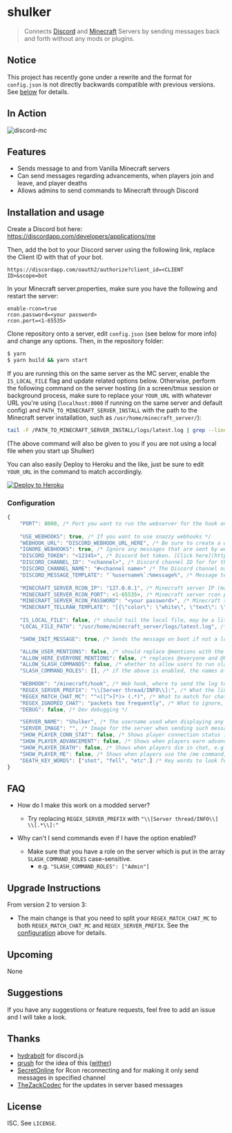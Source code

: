 # shulker

> Connects [Discord](https://discordapp.com/) and [Minecraft](https://minecraft.net) Servers by sending messages back and forth without any mods or plugins.

## Notice
This project has recently gone under a rewrite and the format for `config.json` is not directly backwards compatible with previous versions.
See [below](#upgrade-instructions) for details.

## In Action
![discord-mc](http://i.thedestruc7i0n.ca/I5anbg.gif)

## Features
- Sends message to and from Vanilla Minecraft servers
- Can send messages regarding advancements, when players join and leave, and player deaths
- Allows admins to send commands to Minecraft through Discord
 
## Installation and usage

Create a Discord bot here: https://discordapp.com/developers/applications/me

Then, add the bot to your Discord server using the following link, replace the Client ID with that of your bot.
```
https://discordapp.com/oauth2/authorize?client_id=<CLIENT ID>&scope=bot
```

In your Minecraft server.properties, make sure you have the following and restart the server:
```
enable-rcon=true
rcon.password=<your password>
rcon.port=<1-65535>
```

Clone repository onto a server, edit ```config.json``` (see below for more info) and change any options.
Then, in the repository folder:
```sh
$ yarn
$ yarn build && yarn start
```

If you are running this on the same server as the MC server, enable the `IS_LOCAL_FILE` flag and update related options below.
Otherwise, perform the following command on the server hosting (in a screen/tmux session or background process, make sure to replace your `YOUR_URL` with whatever URL you're using (`localhost:8000` if running on the same server and default config) and `PATH_TO_MINECRAFT_SERVER_INSTALL` with the path to the Minecraft server installation, such as `/usr/home/minecraft_server/`):

``` sh
tail -F /PATH_TO_MINECRAFT_SERVER_INSTALL/logs/latest.log | grep --line-buffered ": <" | while read x ; do echo -ne $x | curl -X POST -d @- http://YOUR_URL/minecraft/hook ; done
```
(The above command will also be given to you if you are not using a local file when you start up Shulker)

You can also easily Deploy to Heroku and the like, just be sure to edit `YOUR_URL` in the command to match accordingly.

[![Deploy to Heroku](https://www.herokucdn.com/deploy/button.png)](https://heroku.com/deploy)


### Configuration
```js
{
    "PORT": 8000, /* Port you want to run the webserver for the hook on */
    
    "USE_WEBHOOKS": true, /* If you want to use snazzy webhooks */
    "WEBHOOK_URL": "DISCORD_WEBHOOK_URL_HERE", /* Be sure to create a webhook in the channel settings and place it here! */
    "IGNORE_WEBHOOKS": true, /* Ignore any messages that are sent by webhooks. If disabled, then all webhooks but those sent from the configured webhook will be handled as well */
    "DISCORD_TOKEN": "<12345>", /* Discord bot token. [Click here](https://discordapp.com/developers/applications/me) to create you application and add a bot to it. */
    "DISCORD_CHANNEL_ID": "<channel>", /* Discord channel ID for for the discord bot. Enable developer mode in your Discord client, then right click channel and select "Copy ID". */
    "DISCORD_CHANNEL_NAME": "#<channel name>" /* The Discord channel name. It is recommended to use the ID if the bot is in multiple servers. The ID will take precedence. */
    "DISCORD_MESSAGE_TEMPLATE": "`%username%`:%message%", /* Message template to display in Discord */
    
    "MINECRAFT_SERVER_RCON_IP": "127.0.0.1", /* Minecraft server IP (make sure you have enabled rcon) */
    "MINECRAFT_SERVER_RCON_PORT": <1-65535>, /* Minecraft server rcon port */
    "MINECRAFT_SERVER_RCON_PASSWORD": "<your password>", /* Minecraft server rcon password */
    "MINECRAFT_TELLRAW_TEMPLATE": "[{\"color\": \"white\", \"text\": \"<%username%> %message%\"}]", /* Tellraw template to display in Minecraft */
    
    "IS_LOCAL_FILE": false, /* should tail the local file, may be a little buggy. please report any you find */
    "LOCAL_FILE_PATH": "/usr/home/minecraft_server/logs/latest.log", /* the path to the local file if specified */

    "SHOW_INIT_MESSAGE": true, /* Sends the message on boot if not a local file of what command to run */ 

    "ALLOW_USER_MENTIONS": false, /* should replace @mentions with the mention in discord (format: @username#discriminator) */
    "ALLOW_HERE_EVERYONE_MENTIONS": false, /* replaces @everyone and @here with "@ everyone" and "@ here" respectively */
    "ALLOW_SLASH_COMMANDS": false, /* whether to allow users to run slash commands from discord */
    "SLASH_COMMAND_ROLES": [], /* if the above is enabled, the names of the roles which can run slash commands */
    
    "WEBHOOK": "/minecraft/hook", /* Web hook, where to send the log to */
    "REGEX_SERVER_PREFIX": "\\[Server thread/INFO\\]:", /* What the lines of the log should start with */
    "REGEX_MATCH_CHAT_MC": "^<([^>]*)> (.*)", /* What to match for chat (best to leave as default) */
    "REGEX_IGNORED_CHAT": "packets too frequently", /* What to ignore, you can put any regex for swear words for example and it will  be ignored */
    "DEBUG": false, /* Dev debugging */

    "SERVER_NAME": "Shulker", /* The username used when displaying any server information in chat, e.g., Server - Shulker : Server message here*/
    "SERVER_IMAGE": "", /* Image for the server when sending such messages (if enabled below). Only for WebHooks. */
    "SHOW_PLAYER_CONN_STAT": false, /* Shows player connection status in chat, e.g., Server - Shulker : TheMachine joined the game */
    "SHOW_PLAYER_ADVANCEMENT": false, /* Shows when players earn advancements in chat, e.g., Server - Shulker : TheMachine has made the advacement [MEME - Machine] */
    "SHOW_PLAYER_DEATH": false, /* Shows when players die in chat, e.g., Server - Shulker : TheMachine was blown up by creeper */
    "SHOW_PLAYER_ME": false, /* Shows when players use the /me command, e.g. **destruc7i0n** says hello */
    "DEATH_KEY_WORDS": ["shot", "fell", "etc".] /* Key words to look for when trying to identify a death message. (As of 3/11/2019 this list is up to date) */
}
```

## FAQ
* How do I make this work on a modded server?
  - Try replacing `REGEX_SERVER_PREFIX` with `"\\[Server thread/INFO\\] \\[.*\\]:"`
  
* Why can't I send commands even if I have the option enabled?
  - Make sure that you have a role on the server which is put in the array `SLASH_COMMAND_ROLES` case-sensitive.
    - e.g. `"SLASH_COMMAND_ROLES": ["Admin"]`

## Upgrade Instructions
From version 2 to version 3:
- The main change is that you need to split your `REGEX_MATCH_CHAT_MC` to both `REGEX_MATCH_CHAT_MC` and `REGEX_SERVER_PREFIX`.
  See the [configuration](#configuration) above for details.

## Upcoming
None

## Suggestions
If you have any suggestions or feature requests, feel free to add an issue and I will take a look.

## Thanks
* [hydrabolt](https://github.com/hydrabolt) for discord.js
* [qrush](https://github.com/qrush) for the idea of this ([wither](https://github.com/qrush/wither))
* [SecretOnline](https://github.com/secretonline) for Rcon reconnecting and for making it only send messages in specified channel
* [TheZackCodec](https://github.com/TheZackCodec/) for the updates in server based messages

## License

ISC. See `LICENSE`.
